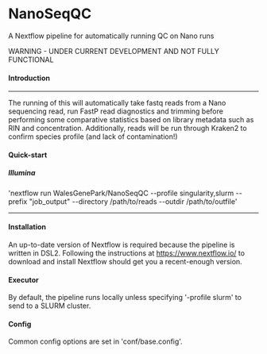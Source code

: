 # NanoSeqQC
A Nextflow pipeline for automatically running QC on Nano runs

WARNING - UNDER CURRENT DEVELOPMENT AND NOT FULLY FUNCTIONAL

#### Introduction
------------

The running of this will automatically take fastq reads from a Nano sequencing read, run FastP read diagnostics and trimming before performing some comparative statistics based on library metadata such as RIN and concentration.
Additionally, reads will be run through Kraken2 to confirm species profile (and lack of contamination!)

#### Quick-start

##### Illumina

'nextflow run WalesGenePark/NanoSeqQC --profile singularity,slurm --prefix "job_output" --directory /path/to/reads --outdir /path/to/outfile'

------------

#### Installation

An up-to-date version of Nextflow is required because the pipeline is written in DSL2. Following the instructions at https://www.nextflow.io/ to download and install Nextflow should get you a recent-enough version.

#### Executor

By default, the pipeline runs locally unless specifying '-profile slurm' to send to a SLURM cluster.

#### Config

Common config options are set in 'conf/base.config'.
